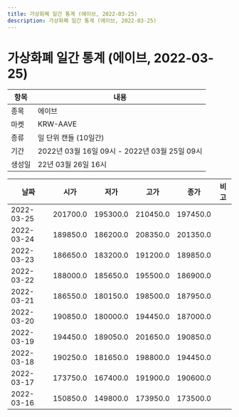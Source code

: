 ```yaml
---
title: 가상화폐 일간 통계 (에이브, 2022-03-25)
description: 가상화폐 일간 통계 (에이브, 2022-03-25)
---
```


가상화폐 일간 통계 (에이브, 2022-03-25)
===

|항목|내용|
|--|--|
|종목|에이브|
|마켓|KRW-AAVE|
|종류|일 단위 캔들 (10일간)|
|기간|2022년 03월 16일 09시 - 2022년 03월 25일 09시|
|생성일|22년 03월 26일 16시|


|날짜|시가|저가|고가|종가|비고|
|--|--|--|--|--|--|
|2022-03-25|201700.0|195300.0|210450.0|197450.0|    |
|2022-03-24|189850.0|186200.0|208350.0|201350.0|    |
|2022-03-23|186650.0|183200.0|191200.0|189850.0|    |
|2022-03-22|188000.0|185650.0|195500.0|186900.0|    |
|2022-03-21|186550.0|180150.0|198500.0|187950.0|    |
|2022-03-20|190850.0|180000.0|194450.0|187000.0|    |
|2022-03-19|194450.0|189050.0|201650.0|190850.0|    |
|2022-03-18|190250.0|181650.0|198800.0|194450.0|    |
|2022-03-17|173750.0|167400.0|191900.0|190600.0|    |
|2022-03-16|150850.0|149800.0|173950.0|173500.0|    |
